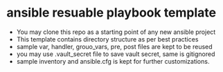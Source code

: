 # ansible resuable playbook template

* You may clone this repo as a starting point of any new ansible project
* This template contains directory structure as per best practices
* sample var, handler, grouo_vars, pre, post files are kept to be reused
* you may use .vault_secret file to save vault secret, same is gitignored
* sample inventory and ansible.cfg is kept for further customizations.
